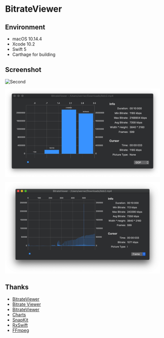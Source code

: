 # BitrateViewer

## Environment

- macOS 10.14.4
- Xcode 10.2
- Swift 5
- Carthage for building

## Screenshot

![Second](Screenshots/Second.png)

![GOP](Screenshots/GOP.png)

![Frame](Screenshots/Frame.png)

## Thanks

- [BitrateViewer](https://github.com/nuomi1/BitrateViewer.git)
- [Bitrate Viewer](http://www.winhoros.de/docs/bitrate-viewer/)
- [BitrateViewer](https://github.com/galad87/BitrateViewer)
- [Charts](https://github.com/danielgindi/Charts)
- [SnapKit](https://github.com/SnapKit/SnapKit)
- [RxSwift](https://github.com/ReactiveX/RxSwift)
- [FFmpeg](https://ffmpeg.org/)
